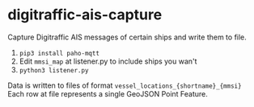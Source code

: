 # digitraffic-ais-capture

Capture Digitraffic AIS messages of certain ships and write them to file.

1. `pip3 install paho-mqtt`  
2. Edit `mmsi_map` at listener.py to include ships you wan't  
3. `python3 listener.py`  

Data is written to files of format `vessel_locations_{shortname}_{mmsi}`  
Each row at file represents a single GeoJSON Point Feature.